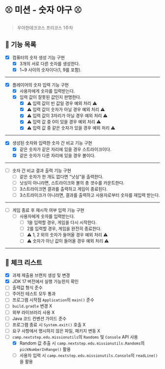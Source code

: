 # ⚾️ 미션 - 숫자 야구 ⚾️

> 우아한테크코스 프리코스 1주차

## 🚀 기능 목록

- [X] 컴퓨터의 숫자 생성 기능 구현
    - [X] 3개의 서로 다른 숫자를 생성한다.
    - [X] 1~9 사이의 숫자이다(1, 9를 포함).

---

- [X] 플레이어의 숫자 입력 기능 구현
    - [X] 사용자에게 숫자를 입력받는다.
    - [X] 입력 값이 잘못된 값인지 판명한다.
        - [X] ⚠️ 입력 값이 빈 값일 경우 예외 처리 ⚠️
        - [X] ⚠️ 입력 값이 숫자가 아닐 경우 예외 처리 ⚠️
        - [X] ⚠️ 입력 값이 3자리가 아닐 경우 예외 처리 ⚠️
        - [X] ⚠️ 입력 값 중 0이 있을 경우 예외 처리 ⚠️
        - [X] ⚠️ 입력 값 중 같은 숫자가 있을 경우 예외 처리 ⚠️

---

- [X] 생성된 숫자와 입력한 숫자 간 비교 기능 구현
    - [X] 같은 숫자가 같은 자리에 있을 경우 스트라이크이다.
    - [X] 같은 숫자가 다른 자리에 있을 경우 볼이다.

---

- [ ] 숫자 간 비교 결과 출력 기능 구현
    - [ ] 같은 숫자가 한 개도 없다면 "낫싱"을 출력한다.
    - [ ] 낫싱이 아니라면, 스트라이크와 볼의 총 갯수를 카운트한다.
    - [ ] 3스트라이크면 결과를 출력하고 게임이 종료된다.
    - [ ] 3스트라이크가 아니라면, 결과를 출력하고 사용자로부터 숫자를 재입력 받는다.

---

- [ ] 게임 종료 후 재시작 여부 입력 기능 구현
    - [ ] 사용자에게 숫자를 입력받는다.
        - [ ] 1을 입력할 경우, 게임을 다시 시작한다.
        - [ ] 2를 입력할 경우, 게임을 완전히 종료한다.
        - [ ] ⚠️ 1, 2 외의 숫자가 들어올 경우 예외 처리 ⚠️
        - [ ] ⚠️ 숫자가 아닌 값이 들어올 경우 예외 처리 ⚠️

---

## 🚨 체크 리스트

- [X] 과제 제출용 브랜치 생성 및 변경
- [X] JDK 17 버전에서 실행 가능한지 확인
- [ ] 출력값 형식 준수
- [ ] 주어진 테스트 모두 통과
- [ ] 프로그램 시작점 `Application`의 `main()` 준수
- [ ] `build.gradle` 변경 X
- [ ] 외부 라이브러리 사용 X
- [ ] Java 코드 컨벤션 가이드 준수
- [ ] 프로그램 종료 시 `System.exit()` 호출 X
- [ ] 요구 사항에서 명시하지 않은 파일, 패키지 변동 X
- [ ] `camp.nextstep.edu.missionutils`의 `Randoms` 및 `Console` API 사용
    - [X] Random 값 추출 시 `camp.nextstep.edu.missionutils.Randoms`의 `pickNumberInRange()` 활용
    - [ ] 사용자 입력 시 `camp.nextstep.edu.missionutils.Console`의 `readLine()`을 활용